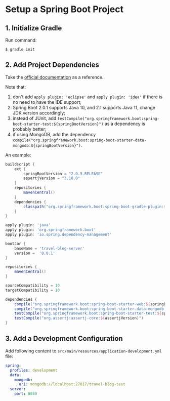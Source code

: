 # Setup a Spring Boot Project

## 1. Initialize Gradle
Run command:
```console
$ gradle init
```

## 2. Add Project Dependencies
Take the [official documentation](https://spring.io/guides/gs/spring-boot/) as a reference.

Note that:
1. don't add `apply plugin: 'eclipse'` and `apply plugin: 'idea'` if there is no need to have the IDE support;
2. Spring Boot 2.0.1 supports Java 10, and 2.1 supports Java 11, change JDK version accordingly;
3. instead of JUnit, add `testCompile("org.springframework.boot:spring-boot-starter-test:${springBootVersion}")` as a dependency is probably better;
4. if using MongoDB, add the dependency `compile("org.springframework.boot:spring-boot-starter-data-mongodb:${springBootVersion}")`.

An example:
```gradle
buildscript {
    ext {
        springBootVersion = "2.0.5.RELEASE"
        assertjVersion = "3.10.0"
    }
    repositories {
        mavenCentral()
    }
    dependencies {
        classpath("org.springframework.boot:spring-boot-gradle-plugin:${springBootVersion}")
    }
}

apply plugin: 'java'
apply plugin: 'org.springframework.boot'
apply plugin: 'io.spring.dependency-management'

bootJar {
    baseName = 'travel-blog-server'
    version =  '0.0.1'
}

repositories {
    mavenCentral()
}

sourceCompatibility = 10
targetCompatibility = 10

dependencies {
    compile("org.springframework.boot:spring-boot-starter-web:${springBootVersion}")
    compile("org.springframework.boot:spring-boot-starter-data-mongodb:${springBootVersion}")
    testCompile("org.springframework.boot:spring-boot-starter-test:${springBootVersion}")
    testCompile("org.assertj:assertj-core:${assertjVersion}")
}
```

## 3. Add a Development Configuration
Add following content to `src/main/resources/application-development.yml` file:
```yaml
spring:
  profiles: development
  data:
    mongodb:
      uri: mongodb://localhost:27017/travel-blog-test
  server:
    port: 8080
```
